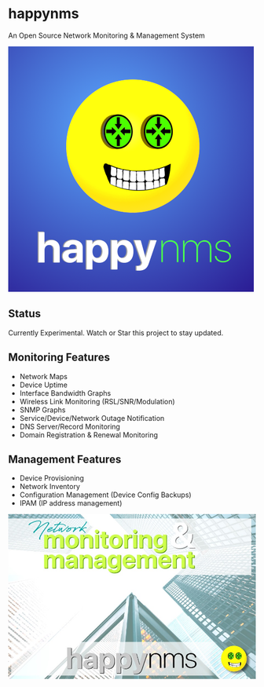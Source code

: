 # happynms
An Open Source Network Monitoring & Management System

![Logo](static/images/logo/happynms-logo-500px-bluebg.png)

## Status

Currently Experimental.  Watch or Star this project to stay updated. 


## Monitoring Features

* Network Maps
* Device Uptime
* Interface Bandwidth Graphs
* Wireless Link Monitoring (RSL/SNR/Modulation)
* SNMP Graphs
* Service/Device/Network Outage Notification
* DNS Server/Record Monitoring
* Domain Registration & Renewal Monitoring

## Management Features

* Device Provisioning
* Network Inventory
* Configuration Management (Device Config Backups)
* IPAM (IP address management)

![Splash](static/images/happynms-slashpage.jpg)